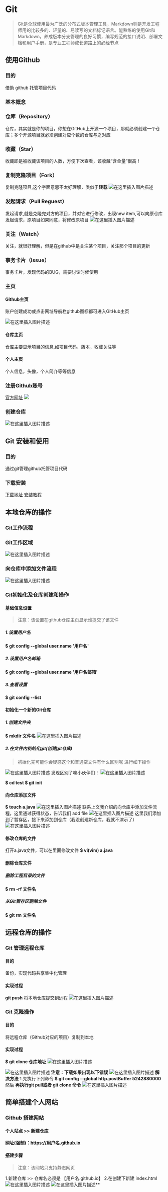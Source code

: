 # Git

> Git是全球使⽤最为⼴泛的分布式版本管理⼯具，Markdown则是开发⼯程师⽤的⽐较多的、轻量的、易读写的⽂档标记语⾔。能熟练的使⽤Git和Markdown，养成版本分⽀管理的良好习惯，编写规范的接⼝说明、部署⽂档和⽤户⼿册，是专业⼯程师成⻓道路上的必经节点

## 使用Github
### 目的
借助 github 托管项目代码
### 基本概念
### 仓库（Repository）
仓库，其实就是你的项目，你想在GitHub上开源一个项目，那就必须创建一个仓库；多个开源项目就必须创建对应个数的仓库与之对应
### 收藏（Star）
收藏即是被收藏该项目的人数，方便下次查看，该收藏“含金量”很高！
### 复制克隆项目（Fork）
复制克隆项目,这个字面意思不太好理解，类似于**转载**
![在这里插入图片描述](https://use-typora.oss-cn-hangzhou.aliyuncs.com/20210606015803224.png)

### 发起请求（Pull Reguest）
发起请求,就是克隆完对方的项目，并对它进行修改，出现new item,可以向原仓库发起请求，原项目如果同意，将修改原项目
![在这里插入图片描述](https://use-typora.oss-cn-hangzhou.aliyuncs.com/20210606020635574.png)
### 关注（Watch）
关注，就很好理解，但是在github中是关注某个项目，关注那个项目的更新
### 事务卡片（Issue）
事务卡片，发现代码的BUG，需要讨论时候使用
### 主页
#### Github主页
账户创建成功或点击网址导航栏github图标都可进入GitHub主页

![在这里插入图片描述](https://use-typora.oss-cn-hangzhou.aliyuncs.com/2021060602300846.png)
#### 仓库主页
仓库主要显示项目的信息,如项目代码，版本，收藏关注等
#### 个人主页
个人信息，头像，个人简介等等信息

### 注册Github账号
[官方网址](https://github.com/explor)
![](https://use-typora.oss-cn-hangzhou.aliyuncs.com/20210606151811743.png)
###   创建仓库
![在这里插入图片描述](https://use-typora.oss-cn-hangzhou.aliyuncs.com/20210606153804214.png)

## Git 安装和使用
### 目的
通过git管理github托管项目代码
### 下载安装
[下载地址](http://git-scm.com/downloads)
[安装教程](https://www.cnblogs.com/xueweisuoyong/p/11914045.html)
## 本地仓库的操作
### Git工作流程
### Git工作区域
![在这里插入图片描述](https://use-typora.oss-cn-hangzhou.aliyuncs.com/20210617225104790.png)
### 向仓库中添加文件流程
![在这里插入图片描述](https://use-typora.oss-cn-hangzhou.aliyuncs.com/20210617231622229.png)
### Git初始化及仓库创建和操作
#### 基础信息设置

> 注意：该设置在github仓库主页显示谁提交了该文件

##### 1.设置用户名
**$ git config --global user.name '用户名'**
##### 2.设置用户名邮箱
**$ git config --global user.name '用户名邮箱'**
##### 3.查看设置
**$ git config --list**
#### 初始化一个新的Git仓库
##### 1.创建文件夹
**$ mkdir 文件名**
![在这里插入图片描述](https://use-typora.oss-cn-hangzhou.aliyuncs.com/20210618005309657.png)


##### 2.在文件内初始化git(创建git仓库)

> 初始化完可能你会疑惑这个和普通空文件有什么区别呢
> 进行如下操作

![在这里插入图片描述](https://use-typora.oss-cn-hangzhou.aliyuncs.com/20210618005839886.png)
发现区别了嘛小伙伴们！
![在这里插入图片描述](https://use-typora.oss-cn-hangzhou.aliyuncs.com/20210618005918377.png)


**$ cd test 
$ git init**

#### 向仓库添加文件
**$ touch a.java**
![在这里插入图片描述](https://use-typora.oss-cn-hangzhou.aliyuncs.com/20210618010306541.png)
联系上文我介绍的向仓库中添加文件流程，这里通过获得状态，告诉我们 add file
![在这里插入图片描述](https://img-blog.csdnimg.cn/2021061801060382.png?x-oss-process=image/watermark,type_ZmFuZ3poZW5naGVpdGk,shadow_10,text_aHR0cHM6Ly9ibG9nLmNzZG4ubmV0L0FsX3RhaXI=,size_16,color_FFFFFF,t_70)
这里我们添加到了暂存区，接下来添加到仓库（我没创建新仓库，我就不演示了）
![在这里插入图片描述](https://img-blog.csdnimg.cn/20210618010757773.png?x-oss-process=image/watermark,type_ZmFuZ3poZW5naGVpdGk,shadow_10,text_aHR0cHM6Ly9ibG9nLmNzZG4ubmV0L0FsX3RhaXI=,size_16,color_FFFFFF,t_70)
#### 修改仓库的文件
打开a.java文件，可以在里面修改文件
**$ vi(vim) a.java**

#### 删除仓库文件
##### 删除工程目录的文件
**$ rm -rf 文件名**
##### 从Git暂存区删除文件
**$ git rm 文件名**



## 远程仓库的操作 

### Git 管理远程仓库
#### 目的
备份，实现代码共享集中化管理
#### 实现过程
**git push** 将本地仓库提交到远程
![在这里插入图片描述](https://img-blog.csdnimg.cn/20210618140824302.png?x-oss-process=image/watermark,type_ZmFuZ3poZW5naGVpdGk,shadow_10,text_aHR0cHM6Ly9ibG9nLmNzZG4ubmV0L0FsX3RhaXI=,size_16,color_FFFFFF,t_70)
### Git 克隆操作
#### 目的
将远程仓库（Github对应的项目）复制到本地
#### 实现过程
**$ git clone 仓库地址** 
![在这里插入图片描述](https://img-blog.csdnimg.cn/20210618141506498.png?x-oss-process=image/watermark,type_ZmFuZ3poZW5naGVpdGk,shadow_10,text_aHR0cHM6Ly9ibG9nLmNzZG4ubmV0L0FsX3RhaXI=,size_16,color_FFFFFF,t_70)

![在这里插入图片描述](https://img-blog.csdnimg.cn/20210618141816955.png?x-oss-process=image/watermark,type_ZmFuZ3poZW5naGVpdGk,shadow_10,text_aHR0cHM6Ly9ibG9nLmNzZG4ubmV0L0FsX3RhaXI=,size_16,color_FFFFFF,t_70)
**注意：下载如果出现以下错误**
![在这里插入图片描述](https://img-blog.csdnimg.cn/20210618142107414.png)
**解决方法**
1.先执行下列命令
**$ git config --global http.postBuffer 5242880000**
然后
**再执行git pull或者 git clone 命令**
![在这里插入图片描述](https://img-blog.csdnimg.cn/20210618142242669.png?x-oss-process=image/watermark,type_ZmFuZ3poZW5naGVpdGk,shadow_10,text_aHR0cHM6Ly9ibG9nLmNzZG4ubmV0L0FsX3RhaXI=,size_16,color_FFFFFF,t_70)



##  简单搭建个人网站

### Github 搭建网站
#### 个人站点 >> 新建仓库
**网址(强制)：https://用户名.github.io** 

#### 搭建步骤

> 注意：该网站只支持静态网页

1.新建仓库  >> 仓库名必须是 【用户名.github.io】
2.在创建下新建 index.html
![在这里插入图片描述](https://img-blog.csdnimg.cn/202106181502381.png)
![在这里插入图片描述](https://img-blog.csdnimg.cn/20210618150301838.png)**